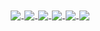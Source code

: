 
<div align="center">
    <a href="mailto:nuorial@mail.ru">
        <img align="center" hspace=1 src="https://img.shields.io/badge/♔-Mail-11100f">
    </a>
    <a href="https://zynsec.com">
        <img align="center" hspace=1 src="https://img.shields.io/badge/♕-Blog-11100f">
    </a>
    <a href="https://ev0n.cc">
        <img align="center" hspace=1 src="https://img.shields.io/badge/♖-C2-11100f">
    </a>
    <a href="https://github.com/evosync">
        <img align="center" hspace=1 src="https://img.shields.io/badge/♗-GitHub-11100f">
    </a>
    <a href="https://twitter.com/nuorial11">
        <img align="center" hspace=1 src="https://img.shields.io/badge/♘-Twitter-11100f">
    </a>
    <a href="https://t.me/nuorial">
        <img align="center" hspace=1 src="https://img.shields.io/badge/♙-Telegram-11100f">
    </a>
</div>

